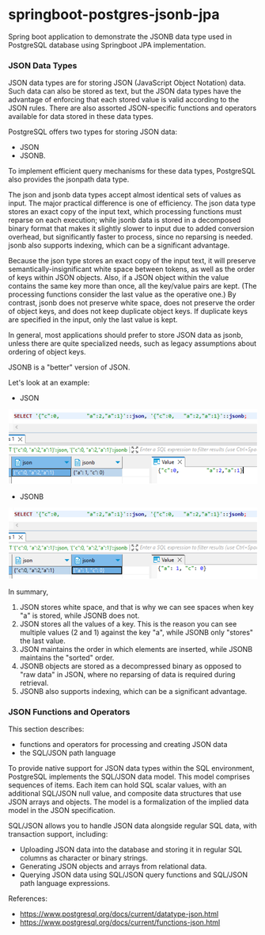 # springboot-postgres-jsonb-jpa
Spring boot application to demonstrate the JSONB data type used in PostgreSQL database using Springboot JPA implementation.

### JSON Data Types

JSON data types are for storing JSON (JavaScript Object Notation) data. Such data can also be stored as text, but the 
JSON data types have the advantage of enforcing that each stored value is valid according to the JSON rules. There are 
also assorted JSON-specific functions and operators available for data stored in these data types.

PostgreSQL offers two types for storing JSON data: 

- JSON 
- JSONB. 

To implement efficient query mechanisms for these 
data types, PostgreSQL also provides the jsonpath data type.

The json and jsonb data types accept almost identical sets of values as input. The major practical difference is one 
of efficiency. The json data type stores an exact copy of the input text, which processing functions must reparse on 
each execution; while jsonb data is stored in a decomposed binary format that makes it slightly slower to input due to 
added conversion overhead, but significantly faster to process, since no reparsing is needed. jsonb also supports 
indexing, which can be a significant advantage.

Because the json type stores an exact copy of the input text, it will preserve semantically-insignificant white space 
between tokens, as well as the order of keys within JSON objects. Also, if a JSON object within the value contains the 
same key more than once, all the key/value pairs are kept. (The processing functions consider the last value as the 
operative one.) By contrast, jsonb does not preserve white space, does not preserve the order of object keys, and does 
not keep duplicate object keys. If duplicate keys are specified in the input, only the last value is kept.

In general, most applications should prefer to store JSON data as jsonb, unless there are quite specialized needs, such 
as legacy assumptions about ordering of object keys.

JSONB is a "better" version of JSON.

Let's look at an example:

- JSON

![img.png](screenshots/19_json_data_type_example.png)

- JSONB

![img.png](screenshots/20_jsonb_data_type_example.png)

In summary,

1. JSON stores white space, and that is why we can see spaces when key "a" is stored, while JSONB does not.
2. JSON stores all the values of a key. This is the reason you can see multiple values (2 and 1) against the key "a", while JSONB only "stores" the last value.
3. JSON maintains the order in which elements are inserted, while JSONB maintains the "sorted" order.
4. JSONB objects are stored as a decompressed binary as opposed to "raw data" in JSON, where no reparsing of data is required during retrieval.
5. JSONB also supports indexing, which can be a significant advantage.

### JSON Functions and Operators

This section describes:

- functions and operators for processing and creating JSON data
- the SQL/JSON path language

To provide native support for JSON data types within the SQL environment, PostgreSQL implements the SQL/JSON data model. 
This model comprises sequences of items. Each item can hold SQL scalar values, with an additional SQL/JSON null value, 
and composite data structures that use JSON arrays and objects. The model is a formalization of the implied data model 
in the JSON specification.

SQL/JSON allows you to handle JSON data alongside regular SQL data, with transaction support, including:

- Uploading JSON data into the database and storing it in regular SQL columns as character or binary strings.
- Generating JSON objects and arrays from relational data.
- Querying JSON data using SQL/JSON query functions and SQL/JSON path language expressions.

References:

- https://www.postgresql.org/docs/current/datatype-json.html
- https://www.postgresql.org/docs/current/functions-json.html
